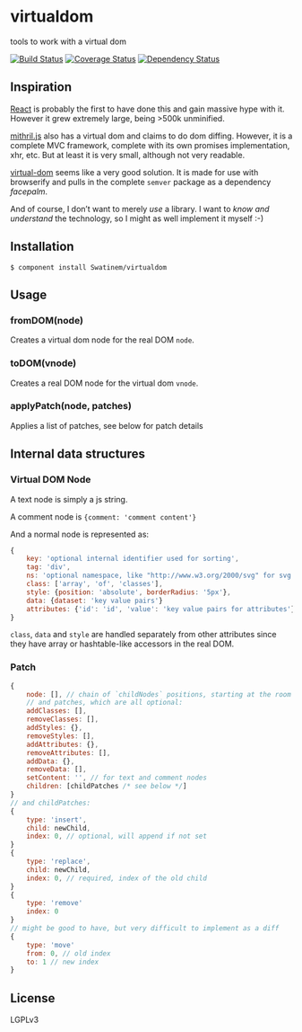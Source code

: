 # virtualdom

tools to work with a virtual dom

[![Build Status](https://travis-ci.org/Swatinem/virtualdom.png?branch=master)](https://travis-ci.org/Swatinem/virtualdom)
[![Coverage Status](https://coveralls.io/repos/Swatinem/virtualdom/badge.png?branch=master)](https://coveralls.io/r/Swatinem/virtualdom)
[![Dependency Status](https://gemnasium.com/Swatinem/virtualdom.png)](https://gemnasium.com/Swatinem/virtualdom)

## Inspiration

[React](http://facebook.github.io/react/) is probably the first to have done this
and gain massive hype with it. However it grew extremely large, being >500k
unminified.

[mithril.js](https://github.com/lhorie/mithril.js) also has a virtual dom and
claims to do dom diffing. However, it is a complete MVC framework, complete with
its own promises implementation, xhr, etc. But at least it is very small, although
not very readable.

[virtual-dom](https://github.com/Matt-Esch/virtual-dom) seems like a very good
solution. It is made for use with browserify and pulls in the complete `semver`
package as a dependency *facepalm*.

And of course, I don’t want to merely *use* a library. I want to
*know and understand* the technology, so I might as well implement it myself :-)

## Installation

    $ component install Swatinem/virtualdom

## Usage

### fromDOM(node)

Creates a virtual dom node for the real DOM `node`.

### toDOM(vnode)

Creates a real DOM node for the virtual dom `vnode`.

### applyPatch(node, patches)

Applies a list of patches, see below for patch details

## Internal data structures

### Virtual DOM Node

A text node is simply a js string.

A comment node is `{comment: 'comment content'}`

And a normal node is represented as:

```js
{
	key: 'optional internal identifier used for sorting',
	tag: 'div',
	ns: 'optional namespace, like "http://www.w3.org/2000/svg" for svg'
	class: ['array', 'of', 'classes'],
	style: {position: 'absolute', borderRadius: '5px'},
	data: {dataset: 'key value pairs'}
	attributes: {'id': 'id', 'value': 'key value pairs for attributes'}
}
```

`class`, `data` and `style` are handled separately from other attributes
since they have array or hashtable-like accessors in the real DOM.

### Patch

```js
{
	node: [], // chain of `childNodes` positions, starting at the room node
	// and patches, which are all optional:
	addClasses: [],
	removeClasses: [],
	addStyles: {},
	removeStyles: [],
	addAttributes: {},
	removeAttributes: [],
	addData: {},
	removeData: [],
	setContent: '', // for text and comment nodes
	children: [childPatches /* see below */]
}
// and childPatches:
{
	type: 'insert',
	child: newChild,
	index: 0, // optional, will append if not set
}
{
	type: 'replace',
	child: newChild,
	index: 0, // required, index of the old child
}
{
	type: 'remove'
	index: 0
}
// might be good to have, but very difficult to implement as a diff
{
	type: 'move'
	from: 0, // old index
	to: 1 // new index
}
```

## License

  LGPLv3

